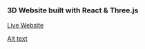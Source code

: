 ### 3D Website built with React & Three.js

[Live Website](https://3-d-rotating-island-website-1-0.vercel.app/)

[Alt text](Screenshot.png)

